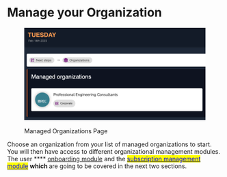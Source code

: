# Manage your Organization

<figure><img src="../../../../.gitbook/assets/Screenshot 2023-02-14 at 9.12.29 PM.png" alt=""><figcaption><p>Managed Organizations Page</p></figcaption></figure>

Choose an organization from your list of managed organizations to start. You will then have access to different organizational management modules. The user **** [onboarding module](onboard-and-manage-your-users.md) and the [<mark style="color:blue;">subscription management module</mark>](subscriptions-and-billing.md) <mark style="color:blue;">****</mark> which <mark style="color:blue;">****</mark> are going to be covered in the next two sections.
